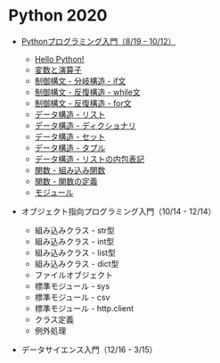 # Python 2020

+ [Pythonプログラミング入門（8/19 - 10/12）](01_basic/text/)
  + [Hello Python!](01_basic/text/01_basic.md)
  + [変数と演算子](01_basic/text/02_basic.md)
  + [制御構文 - 分岐構造 - if文](01_basic/text/03_basic.md)
  + [制御構文 - 反復構造 - while文](01_basic/text/04_basic.md)
  + [制御構文 - 反復構造 - for文](01_basic/text/05_basic.md)
  + [データ構造 - リスト](01_basic/text/06_basic.md)
  + [データ構造 - ディクショナリ](01_basic/text/07_basic.md)
  + [データ構造 - セット](01_basic/text/08_basic.md)
  + [データ構造 - タプル](01_basic/text/09_basic.md)
  + [データ構造 - リストの内包表記](01_basic/text/10_basic.md)
  + [関数 - 組み込み関数](01_basic/text/11_basic.md)
  + [関数 - 関数の定義](01_basic/text/12_basic.md)
  + [モジュール](01_basic/text/13_basic.md)

+ オブジェクト指向プログラミング入門（10/14 - 12/14）
  + 組み込みクラス - str型
  + 組み込みクラス - int型
  + 組み込みクラス - list型
  + 組み込みクラス - dict型
  + ファイルオブジェクト
  + 標準モジュール - sys
  + 標準モジュール - csv
  + 標準モジュール - http.client
  + クラス定義
  + 例外処理

+ データサイエンス入門（12/16 - 3/15）
